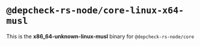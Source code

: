 # `@depcheck-rs-node/core-linux-x64-musl`

This is the **x86_64-unknown-linux-musl** binary for `@depcheck-rs-node/core`
